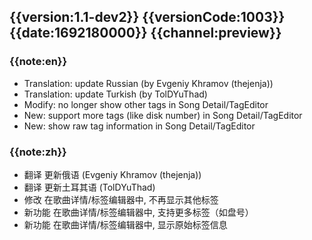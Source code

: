 ## {{version:1.1-dev2}} {{versionCode:1003}} {{date:1692180000}} {{channel:preview}}

### {{note:en}}
- Translation: update Russian (by Evgeniy Khramov (thejenja))
- Translation: update Turkish (by TolDYuThad)
- Modify: no longer show other tags in Song Detail/TagEditor
- New: support more tags (like disk number) in Song Detail/TagEditor
- New: show raw tag information in Song Detail/TagEditor

### {{note:zh}}
- 翻译 更新俄语 (Evgeniy Khramov (thejenja))
- 翻译 更新土耳其语 (TolDYuThad)
- 修改 在歌曲详情/标签编辑器中, 不再显示其他标签
- 新功能 在歌曲详情/标签编辑器中, 支持更多标签（如盘号）
- 新功能 在歌曲详情/标签编辑器中, 显示原始标签信息